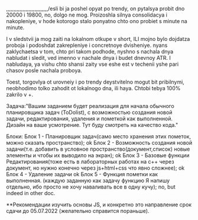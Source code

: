 ,,,,,,,,,,,,,,,,,,,,,,,,,,,,/esli bi ja poshel opyat po trendy, <on lokalno sformirovalsya v nachalo i prodolsheniye medveshego rynka>
on pytalsya probit dno 20000 i 19800, no, dolgo ne mog. Proizoshla silnya consolidacya i nakopleniye, v hode kotorogo stalo ponyatno chto ono
probiet s minute na minute.

I v sledstvii ja mog zaiti na lokalnom otkupe v short, ILI mojno bylo dojdatza proboja i podoshdat zakrepleniye i concretnoye dvisheniye.
nyans zaklychaetsa v tom, chto pri takom podhode, nyshno s nachala dnya nabludat i sledit, ved imenno v nachale dnya i budet dnevnoy ATR.
I nabludaya, ya vishu chto shansi zaity vse eshe est v techenii yshe pari chasov posle nachala proboya.

Toest, torgovlya ot urovneiy i po trendy deystvitelno mogut bit pribilnymi, neobhodimo tolko zahodit ot lokalnogo dna, ili haya. Chtobi
tebya 100% zakrilo v +.

Задача:"Вашим заданием будет реализация для начала обычного планировщика задач (ToDolist),
с возможностью создания новой задачи, редактирования, удаления и пометкой как выполненной. 
Дизайн на ваше усмотрение. Тут буду смотреть на качество кода."

Блоки:
Блок 1 - Планировщик задач(само место хранения этих пометок, можно сказать пространство); ok
Блок 2 - Возможность создания новой задачи(т.е. добавить в условное пространство(документ,список) новые элементы и чтобы их выводило на экран); ok
Блок 3 - Базовые функции Редактирования(тоже есть в лабораторных работах на c++ через документ, но нужно конечно через js+html+css что явно сложнее); ok
Блок 4 - Удаление задачи ok
Блок 5 - Функция пометки как выполненная. (каждую заданную как задачу функцию Я напишу отдельно, ибо просто не хочу наваливать все в одну кучу); no, but indeed in other doc.

**Рекомендации изучить основы JS, и конкретно это направление срок сдачи до 05.07.2022 (желательно справится пораньше).